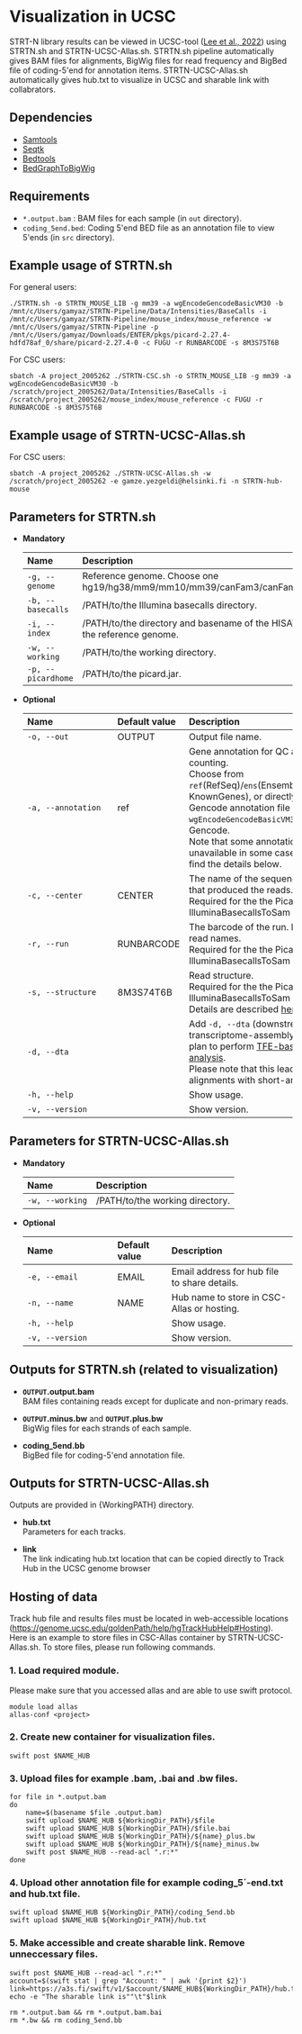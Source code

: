 # Visualization in UCSC

STRT-N library results can be viewed in UCSC-tool ([Lee et al., 2022](https://academic.oup.com/nar/article/50/D1/D1115/6413593?login=false)) using STRTN.sh and STRTN-UCSC-Allas.sh. STRTN.sh pipeline automatically gives BAM files for alignments, BigWig files for read frequency and BigBed file of coding-5'end for annotation items. STRTN-UCSC-Allas.sh automatically gives hub.txt to visualize in UCSC and sharable link with collabrators.

## Dependencies
- [Samtools](https://www.htslib.org/)
- [Seqtk](https://github.com/lh3/seqtk)
- [Bedtools](https://bedtools.readthedocs.io/en/latest/)
- [BedGraphToBigWig](https://github.com/ucscGenomeBrowser/kent/releases/tag/v377_base)

## Requirements
- `*.output.bam` : BAM files for each sample (in `out` directory).
- `coding_5end.bed`: Coding 5'end BED file as an annotation file to view 5'ends (in `src` directory). 

## Example usage of STRTN.sh
For general users:
```
./STRTN.sh -o STRTN_MOUSE_LIB -g mm39 -a wgEncodeGencodeBasicVM30 -b /mnt/c/Users/gamyaz/STRTN-Pipeline/Data/Intensities/BaseCalls -i /mnt/c/Users/gamyaz/STRTN-Pipeline/mouse_index/mouse_reference -w /mnt/c/Users/gamyaz/STRTN-Pipeline -p /mnt/c/Users/gamyaz/Downloads/ENTER/pkgs/picard-2.27.4-hdfd78af_0/share/picard-2.27.4-0 -c FUGU -r RUNBARCODE -s 8M3S75T6B
```
For CSC users:
```
sbatch -A project_2005262 ./STRTN-CSC.sh -o STRTN_MOUSE_LIB -g mm39 -a wgEncodeGencodeBasicVM30 -b /scratch/project_2005262/Data/Intensities/BaseCalls -i /scratch/project_2005262/mouse_index/mouse_reference -c FUGU -r RUNBARCODE -s 8M3S75T6B
```

## Example usage of STRTN-UCSC-Allas.sh
For CSC users:
```
sbatch -A project_2005262 ./STRTN-UCSC-Allas.sh -w /scratch/project_2005262 -e gamze.yezgeldi@helsinki.fi -n STRTN-hub-mouse
```

## Parameters for STRTN.sh
- __Mandatory__

   | Name | Description |
   | :--- | :--- |
   | `-g, --genome` | Reference genome. Choose one hg19/hg38/mm9/mm10/mm39/canFam3/canFam6/bosTau9. |
   | `-b, --basecalls` | /PATH/to/the Illumina basecalls directory.|
   | `-i, --index` | /PATH/to/the directory and basename of the HISAT2 index for the reference genome. |
   | `-w, --working` | /PATH/to/the working directory. | 
   | `-p, --picardhome` | /PATH/to/the picard.jar. | 

- __Optional__

   | Name&nbsp;&nbsp;&nbsp;&nbsp;&nbsp;&nbsp;&nbsp;&nbsp;&nbsp;&nbsp;&nbsp;&nbsp;&nbsp;&nbsp;&nbsp;&nbsp;&nbsp;&nbsp;&nbsp;&nbsp;&nbsp;&nbsp;&nbsp;|Default value|Description|
   | :--- | :--- | :--- |
   | `-o, --out` | OUTPUT | Output file name.|
   | `-a, --annotation` | ref | Gene annotation for QC and counting. <br> Choose from `ref`(RefSeq)/`ens`(Ensembl)/`kg`(UCSC KnownGenes), or directly input the Gencode annotation file name (eg. `wgEncodeGencodeBasicVM30`) for Gencode. <br>Note that some annotations are unavailable in some cases. Please find the details below.
   | `-c, --center ` | CENTER | The name of the sequencing center that produced the reads.<br>Required for the the Picard IlluminaBasecallsToSam program.|
   | `-r, --run` | RUNBARCODE | The barcode of the run. Prefixed to read names.<br>Required for the the Picard IlluminaBasecallsToSam program.|
   | `-s, --structure` | 8M3S74T6B | Read structure.<br>Required for the the Picard IlluminaBasecallsToSam program.<br>Details are described [here](https://software.broadinstitute.org/gatk/documentation/tooldocs/4.0.4.0/picard_illumina_IlluminaBasecallsToSam.php#--READ_STRUCTURE).|
   | `-d, --dta` | | Add `-d, --dta` (downstream-transcriptome-assembly) if you plan to perform [TFE-based analysis](https://github.com/my0916/STRT2/blob/master/TFE-README.md).<br>Please note that this leads to fewer alignments with short-anchors.|
   | `-h, --help`| | Show usage.|
   | `-v, --version`| | Show version.|

## Parameters for STRTN-UCSC-Allas.sh
- __Mandatory__

   | Name | Description |
   | :--- | :--- |
   | `-w, --working` | /PATH/to/the working directory. | 
   
- __Optional__

   | Name&nbsp;&nbsp;&nbsp;&nbsp;&nbsp;&nbsp;&nbsp;&nbsp;&nbsp;&nbsp;&nbsp;&nbsp;&nbsp;&nbsp;&nbsp;&nbsp;&nbsp;&nbsp;&nbsp;&nbsp;&nbsp;&nbsp;&nbsp;|Default value|Description|
   | :--- | :--- | :--- |
   | `-e, --email` | EMAIL | Email address for hub file to share details.|
   | `-n, --name` | NAME | Hub name to store in CSC-Allas or hosting.|
   | `-h, --help`| | Show usage.|
   | `-v, --version`| | Show version.|

## Outputs for STRTN.sh (related to visualization)

- __`OUTPUT`.output.bam__ <br>
BAM files containing reads except for duplicate and non-primary reads.

- __`OUTPUT`.minus.bw__ and __`OUTPUT`.plus.bw__ <br>
BigWig files for each strands of each sample.

- __coding_5end.bb__ <br>
BigBed file for coding-5'end annotation file.

## Outputs for STRTN-UCSC-Allas.sh
Outputs are provided in {WorkingPATH} directory.

- __hub.txt__ <br>
Parameters for each tracks. 

- __link__ <br>
The link indicating hub.txt location that can be copied directly to Track Hub in the UCSC genome browser

## Hosting of data
Track hub file and results files must be located in web-accessible locations (https://genome.ucsc.edu/goldenPath/help/hgTrackHubHelp#Hosting). 
Here is an example to store files in CSC-Allas container by STRTN-UCSC-Allas.sh. To store files, please run following commands.

### 1. Load required module.
Please make sure that you accessed allas and are able to use swift protocol. 
```
module load allas
allas-conf <project>
```
### 2. Create new container for visualization files.
```
swift post $NAME_HUB
```
### 3. Upload files for example .bam, .bai and .bw files.
```
for file in *.output.bam
do
    name=$(basename $file .output.bam)
    swift upload $NAME_HUB ${WorkingDir_PATH}/$file
    swift upload $NAME_HUB ${WorkingDir_PATH}/$file.bai
    swift upload $NAME_HUB ${WorkingDir_PATH}/${name}_plus.bw
    swift upload $NAME_HUB ${WorkingDir_PATH}/${name}_minus.bw
    swift post $NAME_HUB --read-acl ".r:*"
done
```
### 4. Upload other annotation file for example coding_5´-end.txt and hub.txt file.
```
swift upload $NAME_HUB ${WorkingDir_PATH}/coding_5end.bb
swift upload $NAME_HUB ${WorkingDir_PATH}/hub.txt
```
### 5. Make accessible and create sharable link. Remove unneccessary files.
```
swift post $NAME_HUB --read-acl ".r:*"
account=$(swift stat | grep "Account: " | awk '{print $2}')
link=https://a3s.fi/swift/v1/$account/$NAME_HUB${WorkingDir_PATH}/hub.txt
echo -e "The sharable link is""\t"$link

rm *.output.bam && rm *.output.bam.bai 
rm *.bw && rm coding_5end.bb
```
